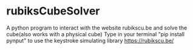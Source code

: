 # rubiksCubeSolver
A python program to interact with the website rubikscu.be and solve the cube(also works with a physical cube)
Type in your terminal "pip install pynput" to use the keystroke simulating library
https://rubikscu.be/
